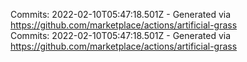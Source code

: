 Commits: 2022-02-10T05:47:18.501Z - Generated via https://github.com/marketplace/actions/artificial-grass
<br>
Commits: 2022-02-10T05:47:18.501Z - Generated via https://github.com/marketplace/actions/artificial-grass
<br>
